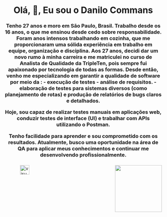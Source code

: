 <h1 align="center">Olá, 👋, Eu sou o Danilo Commans</h1>
<h3 align="center">Tenho 27 anos e moro em São Paulo, Brasil. Trabalho desde os 16 anos, o que me ensinou desde cedo sobre responsabilidade. Foram anos intensos trabalhando em cozinha, que me proporcionaram uma sólida experiência em trabalho em equipe, organização e disciplina. Aos 27 anos, decidi dar um novo rumo à minha carreira e me matriculei no curso de Analista de Qualidade da TripleTen, pois sempre fui apaixonado por tecnologia de todas as formas. Desde então, venho me especializando em garantir a qualidade de software por meio da :
- execução de testes
- ⁠análise de requisitos.
- ⁠elaboração de testes para sistemas diversos (como planejamento de rotas) e produção de relatórios de bugs claros e detalhados. 

Hoje, sou capaz de realizar testes manuais em aplicações web, conduzir testes de interface (UI) e trabalhar com APIs utilizando o Postman.

Tenho facilidade para aprender e sou comprometido com os resultados. Atualmente, busco uma oportunidade na área de QA para aplicar meus conhecimentos e continuar me desenvolvendo profissionalmente.</h3>





<p align="left">
</p>

###

<img align="right" height="150" src="https://media1.tenor.com/m/bkToflUeTPgAAAAC/quality.gif"  />

###

<div align="left">
  <img src="https://cdn.jsdelivr.net/gh/devicons/devicon/icons/android/android-original.svg" height="1" alt="android logo"  />
  <img width="1" />
  <img src="https://cdn.jsdelivr.net/gh/devicons/devicon/icons/androidstudio/androidstudio-original.svg" height="1" alt="androidstudio logo"  />
  <img width="1" />
  <img src="https://cdn.jsdelivr.net/gh/devicons/devicon/icons/chrome/chrome-original.svg" height="1" alt="chrome logo"  />
  <img width="1" />
  <img src="https://cdn.jsdelivr.net/gh/devicons/devicon/icons/git/git-original.svg" height="1" alt="git logo"  />
  <img width="1" />
  <img src="https://cdn.jsdelivr.net/gh/devicons/devicon/icons/jira/jira-original.svg" height="1" alt="jira logo"  />
  <img width="1" />
  <img src="https://cdn.jsdelivr.net/gh/devicons/devicon/icons/visualstudio/visualstudio-plain.svg" height="30" alt="visualstudio logo"  />
  <img width="1" />
  <img src="https://cdn.simpleicons.org/postman/FF6C37" height="1" alt="postman logo"  />
  <img width="1" />
  <img src="https://cdn.simpleicons.org/mysql/4479A1" height="1" alt="mysql logo"  />
  <img width="1" />
  <img src="https://cdn.simpleicons.org/figma/F24E1E" height="1" alt="figma logo"  />
</div>

###
